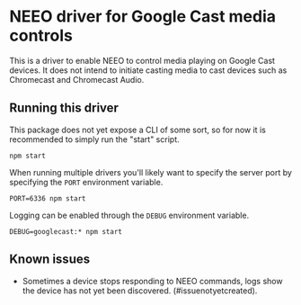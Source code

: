 NEEO driver for Google Cast media controls
=====================

This is a driver to enable NEEO to control media playing on Google Cast devices. It does not intend to initiate casting media to cast devices such as Chromecast and Chromecast Audio.

## Running this driver

This package does not yet expose a CLI of some sort, so for now it is recommended to simply run the "start" script.
```
npm start
```

When running multiple drivers you'll likely want to specify the server port by specifying the `PORT` environment variable.
```
PORT=6336 npm start
```

Logging can be enabled through the `DEBUG` environment variable.
```$xslt
DEBUG=googlecast:* npm start
```

## Known issues

- Sometimes a device stops responding to NEEO commands, logs show the device has not yet been discovered. (#issuenotyetcreated).
